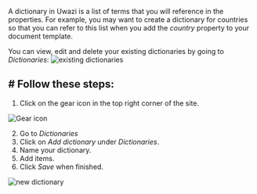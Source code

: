 A dictionary in Uwazi is a list of terms that you will reference in the properties. For example, you may want to create a dictionary for countries so that you can refer to this list when you add the _country_ property to your document template.

You can view, edit and delete your existing dictionaries by going to _Dictionaries_:
![existing dictionaries](http://www.uwazi.io/wp-content/uploads/2017/04/existing-dictionaries.png)

## # Follow these steps:

1. Click on the gear icon in the top right corner of the site.

![Gear icon](http://www.uwazi.io/wp-content/uploads/2017/04/gear-icon.png)

2. Go to _Dictionaries_
3. Click on _Add dictionary_ under _Dictionaries_. 
4. Name your dictionary. 
5. Add items.
6. Click _Save_ when finished.

![new dictionary](http://www.uwazi.io/wp-content/uploads/2017/04/new-dictionary.png)
